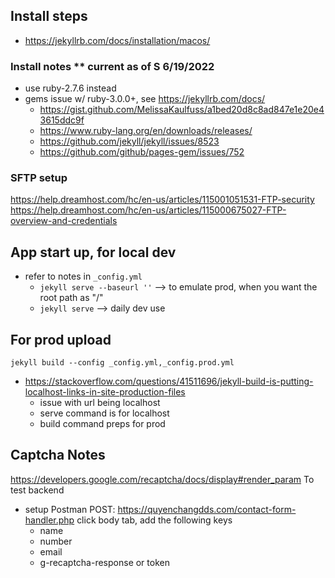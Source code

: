 
## Install steps
- https://jekyllrb.com/docs/installation/macos/

### Install notes ** current as of S 6/19/2022
- use ruby-2.7.6 instead
- gems issue w/ ruby-3.0.0+, see https://jekyllrb.com/docs/
  - https://gist.github.com/MelissaKaulfuss/a1bed20d8c8ad847e1e20e43615ddc9f
  - https://www.ruby-lang.org/en/downloads/releases/
  - https://github.com/jekyll/jekyll/issues/8523
  - https://github.com/github/pages-gem/issues/752

### SFTP setup
https://help.dreamhost.com/hc/en-us/articles/115001051531-FTP-security
https://help.dreamhost.com/hc/en-us/articles/115000675027-FTP-overview-and-credentials



## App start up, for local dev
- refer to notes in `_config.yml`
  - `jekyll serve --baseurl ''` --> to emulate prod, when you want the root path as "/"
  - `jekyll serve` --> daily dev use



## For prod upload
`jekyll build --config _config.yml,_config.prod.yml`
- https://stackoverflow.com/questions/41511696/jekyll-build-is-putting-localhost-links-in-site-production-files
  - issue with url being localhost
  - serve command is for localhost
  - build command preps for prod



## Captcha Notes
https://developers.google.com/recaptcha/docs/display#render_param
To test backend
- setup Postman
  POST: https://quyenchangdds.com/contact-form-handler.php
  click body tab, add the following keys
  - name
  - number
  - email
  - g-recaptcha-response or token


